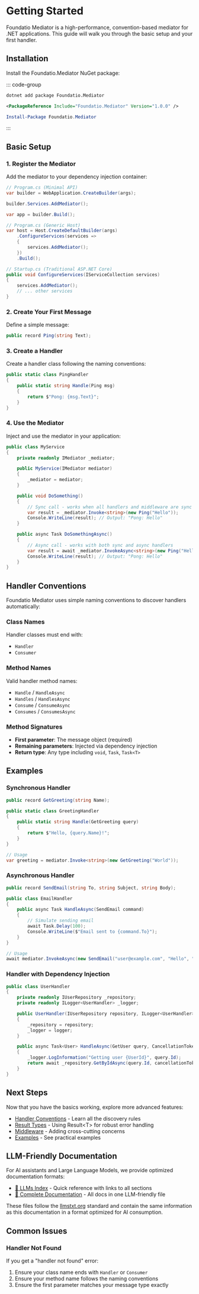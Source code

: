 # Getting Started

Foundatio Mediator is a high-performance, convention-based mediator for .NET applications. This guide will walk you through the basic setup and your first handler.

## Installation

Install the Foundatio.Mediator NuGet package:

::: code-group

```bash [.NET CLI]
dotnet add package Foundatio.Mediator
```

```xml [PackageReference]
<PackageReference Include="Foundatio.Mediator" Version="1.0.0" />
```

```powershell [Package Manager]
Install-Package Foundatio.Mediator
```

:::

## Basic Setup

### 1. Register the Mediator

Add the mediator to your dependency injection container:

```csharp
// Program.cs (Minimal API)
var builder = WebApplication.CreateBuilder(args);

builder.Services.AddMediator();

var app = builder.Build();
```

```csharp
// Program.cs (Generic Host)
var host = Host.CreateDefaultBuilder(args)
    .ConfigureServices(services =>
    {
        services.AddMediator();
    })
    .Build();
```

```csharp
// Startup.cs (Traditional ASP.NET Core)
public void ConfigureServices(IServiceCollection services)
{
    services.AddMediator();
    // ... other services
}
```

### 2. Create Your First Message

Define a simple message:

```csharp
public record Ping(string Text);
```

### 3. Create a Handler

Create a handler class following the naming conventions:

```csharp
public static class PingHandler
{
    public static string Handle(Ping msg)
    {
        return $"Pong: {msg.Text}";
    }
}
```

### 4. Use the Mediator

Inject and use the mediator in your application:

```csharp
public class MyService
{
    private readonly IMediator _mediator;

    public MyService(IMediator mediator)
    {
        _mediator = mediator;
    }

    public void DoSomething()
    {
        // Sync call - works when all handlers and middleware are sync
        var result = _mediator.Invoke<string>(new Ping("Hello"));
        Console.WriteLine(result); // Output: "Pong: Hello"
    }

    public async Task DoSomethingAsync()
    {
        // Async call - works with both sync and async handlers
        var result = await _mediator.InvokeAsync<string>(new Ping("Hello"));
        Console.WriteLine(result); // Output: "Pong: Hello"
    }
}
```

## Handler Conventions

Foundatio Mediator uses simple naming conventions to discover handlers automatically:

### Class Names

Handler classes must end with:

- `Handler`
- `Consumer`

### Method Names

Valid handler method names:

- `Handle` / `HandleAsync`
- `Handles` / `HandlesAsync`
- `Consume` / `ConsumeAsync`
- `Consumes` / `ConsumesAsync`

### Method Signatures

- **First parameter**: The message object (required)
- **Remaining parameters**: Injected via dependency injection
- **Return type**: Any type including `void`, `Task`, `Task<T>`

## Examples

### Synchronous Handler

```csharp
public record GetGreeting(string Name);

public static class GreetingHandler
{
    public static string Handle(GetGreeting query)
    {
        return $"Hello, {query.Name}!";
    }
}

// Usage
var greeting = mediator.Invoke<string>(new GetGreeting("World"));
```

### Asynchronous Handler

```csharp
public record SendEmail(string To, string Subject, string Body);

public class EmailHandler
{
    public async Task HandleAsync(SendEmail command)
    {
        // Simulate sending email
        await Task.Delay(100);
        Console.WriteLine($"Email sent to {command.To}");
    }
}

// Usage
await mediator.InvokeAsync(new SendEmail("user@example.com", "Hello", "World"));
```

### Handler with Dependency Injection

```csharp
public class UserHandler
{
    private readonly IUserRepository _repository;
    private readonly ILogger<UserHandler> _logger;

    public UserHandler(IUserRepository repository, ILogger<UserHandler> logger)
    {
        _repository = repository;
        _logger = logger;
    }

    public async Task<User> HandleAsync(GetUser query, CancellationToken cancellationToken)
    {
        _logger.LogInformation("Getting user {UserId}", query.Id);
        return await _repository.GetByIdAsync(query.Id, cancellationToken);
    }
}
```

## Next Steps

Now that you have the basics working, explore more advanced features:

- [Handler Conventions](./handler-conventions) - Learn all the discovery rules
- [Result Types](./result-types) - Using Result&lt;T&gt; for robust error handling
- [Middleware](./middleware) - Adding cross-cutting concerns
- [Examples](../examples/simple-handlers) - See practical examples

## LLM-Friendly Documentation

For AI assistants and Large Language Models, we provide optimized documentation formats:

- [📜 LLMs Index](/llms.txt) - Quick reference with links to all sections
- [📖 Complete Documentation](/llms-full.txt) - All docs in one LLM-friendly file

These files follow the [llmstxt.org](https://llmstxt.org/) standard and contain the same information as this documentation in a format optimized for AI consumption.

## Common Issues

### Handler Not Found

If you get a "handler not found" error:

1. Ensure your class name ends with `Handler` or `Consumer`
2. Ensure your method name follows the naming conventions
3. Ensure the first parameter matches your message type exactly
